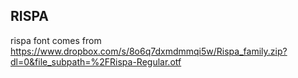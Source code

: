 ## RISPA
rispa font comes from https://www.dropbox.com/s/8o6q7dxmdmmqi5w/Rispa_family.zip?dl=0&file_subpath=%2FRispa-Regular.otf
